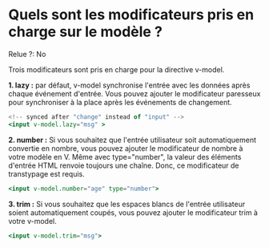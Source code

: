 # Quels sont les modificateurs pris en charge sur le modèle ?

Relue ?: No

Trois modificateurs sont pris en charge pour la directive v-model.

**1. lazy :** 
 par défaut, v-model synchronise l'entrée avec les données après chaque 
événement d'entrée.   Vous pouvez ajouter le modificateur paresseux pour
 synchroniser à la place après les événements de changement.

```jsx
<!-- synced after "change" instead of "input" -->
<input v-model.lazy="msg" >
```

**2. number :** 
 Si vous souhaitez que l'entrée utilisateur soit automatiquement 
convertie en nombre, vous pouvez ajouter le modificateur de nombre à 
votre modèle en V.   Même avec type="number", la valeur des éléments 
d'entrée HTML renvoie toujours une chaîne.   Donc, ce modificateur de 
transtypage est requis.

```jsx
<input v-model.number="age" type="number">
```

**3. trim :** 
 Si vous souhaitez que les espaces blancs de l'entrée utilisateur soient
 automatiquement coupés, vous pouvez ajouter le modificateur trim à 
votre v-model.

```jsx
<input v-model.trim="msg">
```